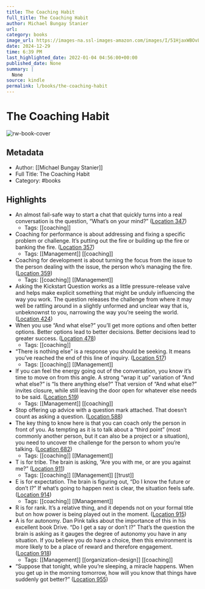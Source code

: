 ```yaml
---
title: The Coaching Habit
full_title: The Coaching Habit
author: Michael Bungay Stanier
url: 
category: books
image_url: https://images-na.ssl-images-amazon.com/images/I/51HjaxWBOvL._SL200_.jpg
date: 2024-12-29
time: 6:39 PM
last_highlighted_date: 2022-01-04 04:56:00+00:00
published_date: None
summary: |
  None
source: kindle
permalink: l/books/the-coaching-habit
---
```

# The Coaching Habit

![rw-book-cover](https://images-na.ssl-images-amazon.com/images/I/51HjaxWBOvL._SL200_.jpg)

## Metadata
- Author: [[Michael Bungay Stanier]]
- Full Title: The Coaching Habit
- Category: #books

## Highlights
- An almost fail-safe way to start a chat that quickly turns into a real conversation is the question, “What’s on your mind?” ([Location 347](https://readwise.io/to_kindle?action=open&asin=B01BUIBBZI&location=347))
    - Tags: [[coaching]] 
- Coaching for performance is about addressing and fixing a specific problem or challenge. It’s putting out the fire or building up the fire or banking the fire. ([Location 357](https://readwise.io/to_kindle?action=open&asin=B01BUIBBZI&location=357))
    - Tags: [[Management]] [[coaching]] 
- Coaching for development is about turning the focus from the issue to the person dealing with the issue, the person who’s managing the fire. ([Location 359](https://readwise.io/to_kindle?action=open&asin=B01BUIBBZI&location=359))
    - Tags: [[coaching]] [[Management]] 
- Asking the Kickstart Question works as a little pressure-release valve and helps make explicit something that might be unduly influencing the way you work. The question releases the challenge from where it may well be rattling around in a slightly unformed and unclear way that is, unbeknownst to you, narrowing the way you’re seeing the world. ([Location 424](https://readwise.io/to_kindle?action=open&asin=B01BUIBBZI&location=424))
- When you use “And what else?” you’ll get more options and often better options. Better options lead to better decisions. Better decisions lead to greater success. ([Location 478](https://readwise.io/to_kindle?action=open&asin=B01BUIBBZI&location=478))
    - Tags: [[coaching]] 
- “There is nothing else” is a response you should be seeking. It means you’ve reached the end of this line of inquiry. ([Location 517](https://readwise.io/to_kindle?action=open&asin=B01BUIBBZI&location=517))
    - Tags: [[coaching]] [[Management]] 
- If you can feel the energy going out of the conversation, you know it’s time to move on from this angle. A strong “wrap it up” variation of “And what else?” is “Is there anything else?” That version of “And what else?” invites closure, while still leaving the door open for whatever else needs to be said. ([Location 519](https://readwise.io/to_kindle?action=open&asin=B01BUIBBZI&location=519))
    - Tags: [[Management]] [[coaching]] 
- Stop offering up advice with a question mark attached. That doesn’t count as asking a question. ([Location 588](https://readwise.io/to_kindle?action=open&asin=B01BUIBBZI&location=588))
- The key thing to know here is that you can coach only the person in front of you. As tempting as it is to talk about a “third point” (most commonly another person, but it can also be a project or a situation), you need to uncover the challenge for the person to whom you’re talking. ([Location 682](https://readwise.io/to_kindle?action=open&asin=B01BUIBBZI&location=682))
    - Tags: [[coaching]] [[Management]] 
- T is for tribe. The brain is asking, “Are you with me, or are you against me?” ([Location 911](https://readwise.io/to_kindle?action=open&asin=B01BUIBBZI&location=911))
    - Tags: [[coaching]] [[Management]] [[trust]] 
- E is for expectation. The brain is figuring out, “Do I know the future or don’t I?” If what’s going to happen next is clear, the situation feels safe. ([Location 914](https://readwise.io/to_kindle?action=open&asin=B01BUIBBZI&location=914))
    - Tags: [[coaching]] [[Management]] 
- R is for rank. It’s a relative thing, and it depends not on your formal title but on how power is being played out in the moment. ([Location 915](https://readwise.io/to_kindle?action=open&asin=B01BUIBBZI&location=915))
- A is for autonomy. Dan Pink talks about the importance of this in his excellent book Drive. “Do I get a say or don’t I?” That’s the question the brain is asking as it gauges the degree of autonomy you have in any situation. If you believe you do have a choice, then this environment is more likely to be a place of reward and therefore engagement. ([Location 918](https://readwise.io/to_kindle?action=open&asin=B01BUIBBZI&location=918))
    - Tags: [[Management]] [[organization-design]] [[coaching]] 
- “Suppose that tonight, while you’re sleeping, a miracle happens. When you get up in the morning tomorrow, how will you know that things have suddenly got better?” ([Location 955](https://readwise.io/to_kindle?action=open&asin=B01BUIBBZI&location=955))


